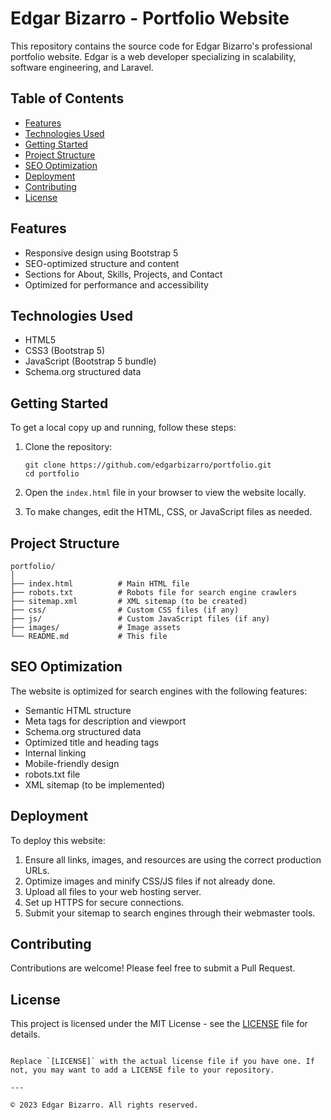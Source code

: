 # Edgar Bizarro - Portfolio Website

This repository contains the source code for Edgar Bizarro's professional portfolio website. Edgar is a web developer specializing in scalability, software engineering, and Laravel.

## Table of Contents

- [Features](#features)
- [Technologies Used](#technologies-used)
- [Getting Started](#getting-started)
- [Project Structure](#project-structure)
- [SEO Optimization](#seo-optimization)
- [Deployment](#deployment)
- [Contributing](#contributing)
- [License](#license)

## Features

- Responsive design using Bootstrap 5
- SEO-optimized structure and content
- Sections for About, Skills, Projects, and Contact
- Optimized for performance and accessibility

## Technologies Used

- HTML5
- CSS3 (Bootstrap 5)
- JavaScript (Bootstrap 5 bundle)
- Schema.org structured data

## Getting Started

To get a local copy up and running, follow these steps:

1. Clone the repository:
   ```
   git clone https://github.com/edgarbizarro/portfolio.git
   cd portfolio
   ```

2. Open the `index.html` file in your browser to view the website locally.

3. To make changes, edit the HTML, CSS, or JavaScript files as needed.

## Project Structure

```
portfolio/
│
├── index.html          # Main HTML file
├── robots.txt          # Robots file for search engine crawlers
├── sitemap.xml         # XML sitemap (to be created)
├── css/                # Custom CSS files (if any)
├── js/                 # Custom JavaScript files (if any)
├── images/             # Image assets
└── README.md           # This file
```

## SEO Optimization

The website is optimized for search engines with the following features:

- Semantic HTML structure
- Meta tags for description and viewport
- Schema.org structured data
- Optimized title and heading tags
- Internal linking
- Mobile-friendly design
- robots.txt file
- XML sitemap (to be implemented)

## Deployment

To deploy this website:

1. Ensure all links, images, and resources are using the correct production URLs.
2. Optimize images and minify CSS/JS files if not already done.
3. Upload all files to your web hosting server.
4. Set up HTTPS for secure connections.
5. Submit your sitemap to search engines through their webmaster tools.

## Contributing

Contributions are welcome! Please feel free to submit a Pull Request.

## License

This project is licensed under the MIT License - see the [LICENSE](LICENSE) file for details.
```

Replace `[LICENSE]` with the actual license file if you have one. If not, you may want to add a LICENSE file to your repository.

---

© 2023 Edgar Bizarro. All rights reserved.

